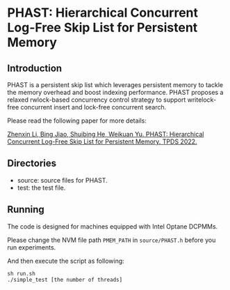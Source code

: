# PHAST: Hierarchical Concurrent Log-Free Skip List for Persistent Memory

## Introduction

PHAST is a persistent skip list which leverages persistent memory to tackle the memory overhead and boost indexing performance. PHAST proposes a relaxed rwlock-based concurrency control strategy to support writelock-free concurrent insert and lock-free concurrent search.

Please read the following paper for more details:

[Zhenxin Li, Bing Jiao, Shuibing He, Weikuan Yu. PHAST: Hierarchical Concurrent Log-Free Skip List for Persistent Memory. TPDS 2022.](https://ieeexplore.ieee.org/abstract/document/9772399)

## Directories

* source: source files for PHAST.
* test: the test file.

## Running

The code is designed for machines equipped with Intel Optane DCPMMs.

Please change the NVM file path `PMEM_PATH` in `source/PHAST.h` before you run experiments.

And then execute the script as following:

```
sh run.sh
./simple_test [the number of threads]
```
